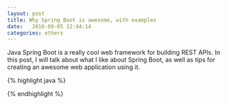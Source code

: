 ```yaml
---
layout: post
title: Why Spring Boot is awesome, with examples
date:   2016-09-05 12:44:14
categories: others
---
```


Java Spring Boot is a really cool web framework for building REST APIs. In this post, I will talk about what I like about Spring Boot, as well as tips for creating an awesome web application using it.

{% highlight java %}

{% endhighlight %}